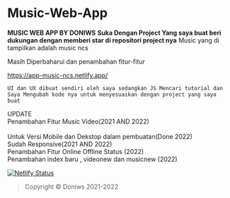 # Music-Web-App

**MUSIC WEB APP BY DONIWS**
**Suka Dengan Project Yang saya buat beri dukungan dengan memberi star di repositori project nya**
Music yang di tampilkan adalah music ncs <br>

Masih Diperbaharui dan penambahan fitur-fitur

https://app-music-ncs.netlify.app/
```
UI dan UX dibuat sendiri oleh saya sedangkan JS Mencari tutorial dan Saya Mengubah kode nya untuk menyesuaikan dengan project yang saya buat
```

UPDATE <br>
Penambahan Fitur Music Video(2021 AND 2022)<br>
<br>
Untuk Versi Mobile dan Dekstop dalam pembuatan(Done 2022)<br>
Sudah Responsive(2021 AND 2022) <br>
Penambahan Fitur Online Offline Status (2022)<br>
Penambahan index baru , videonew dan musicnew (2022)



[![Netlify Status](https://api.netlify.com/api/v1/badges/39ed2052-726d-468e-aa22-604431cb46bf/deploy-status)](https://app.netlify.com/sites/music-band-app/deploys)

>Copyright © Doniws 2021-2022

